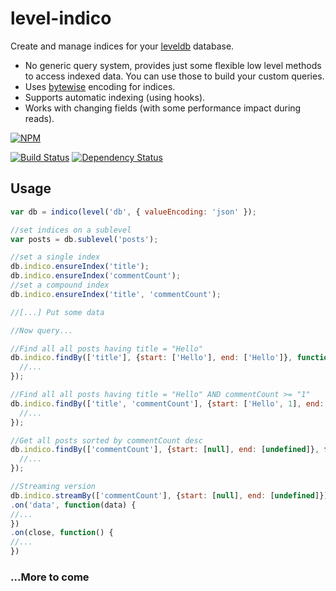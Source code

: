 level-indico
============

Create and manage indices for your [leveldb](https://github.com/rvagg/node-levelup) database.

* No generic query system, provides just some flexible low level methods to access indexed data. You can use those to build your custom queries.
* Uses [bytewise](https://github.com/deanlandolt/bytewise) encoding for indices.
* Supports automatic indexing (using hooks).
* Works with changing fields (with some performance impact during reads).

[![NPM](https://nodei.co/npm/level-indico.png?downloads=true)](https://nodei.co/npm/level-indico/)

[![Build Status](https://travis-ci.org/mariocasciaro/level-indico.png)](https://travis-ci.org/mariocasciaro/level-indico) [![Dependency Status](https://david-dm.org/mariocasciaro/level-indico.png)](https://david-dm.org/mariocasciaro/level-indico)


## Usage

```javascript
var db = indico(level('db', { valueEncoding: 'json' });

//set indices on a sublevel
var posts = db.sublevel('posts');

//set a single index
db.indico.ensureIndex('title');
db.indico.ensureIndex('commentCount');
//set a compound index
db.indico.ensureIndex('title', 'commentCount');

//[...] Put some data

//Now query...

//Find all all posts having title = "Hello"
db.indico.findBy(['title'], {start: ['Hello'], end: ['Hello']}, function (err, data) {
  //...
});

//Find all all posts having title = "Hello" AND commentCount >= "1"
db.indico.findBy(['title', 'commentCount'], {start: ['Hello', 1], end: ['Hello', undefined]}, function (err, data) {
  //...
});

//Get all posts sorted by commentCount desc
db.indico.findBy(['commentCount'], {start: [null], end: [undefined]}, function (err, data) {
  //...
});

//Streaming version
db.indico.streamBy(['commentCount'], {start: [null], end: [undefined]})
.on('data', function(data) {
//...
})
.on(close, function() {
//...
})

```


### ...More to come